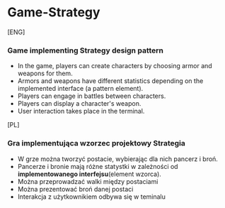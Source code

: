 # Game-Strategy
[ENG]
### Game implementing Strategy design pattern
- In the game, players can create characters by choosing armor and weapons for them.
- Armors and weapons have different statistics depending on the implemented interface (a pattern element).
- Players can engage in battles between characters.
- Players can display a character's weapon.
- User interaction takes place in the terminal.

[PL]
### Gra implementująca wzorzec projektowy Strategia
 - W grze można tworzyć postacie, wybierając dla nich pancerz i broń. 
 - Pancerze i bronie mają różne statystki w zależności od **implementowanego interfejsu**(element wzorca). 
 - Można przeprowadzać walki między postaciami
 - Można prezentować broń danej postaci
 - Interakcja z użytkownikiem odbywa się w teminalu
